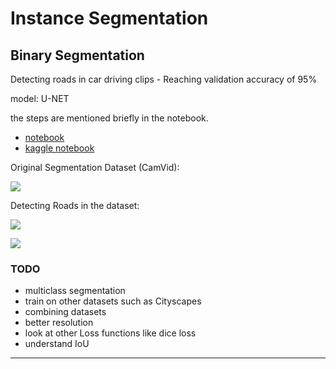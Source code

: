 # Instance Segmentation


## Binary Segmentation

Detecting roads in car driving clips - Reaching validation accuracy of 95%

model: U-NET

the steps are mentioned briefly in the notebook.

- [notebook](./u-net-binary-instance-segmentation-pytorch.ipynb)
- [kaggle notebook](https://www.kaggle.com/code/shreydan/u-net-binary-instance-segmentation-pytorch/notebook)


Original Segmentation Dataset (CamVid):

![](https://media1.giphy.com/media/QeMYXIMpakTgJXr1Cg/giphy.gif)

Detecting Roads in the dataset:

![](https://media3.giphy.com/media/sKxAUV8WPqsm1gRGOq/giphy.gif)

![](https://media0.giphy.com/media/SPzdI0gYWvJBYVey4f/giphy.gif)


### TODO

- multiclass segmentation
- train on other datasets such as Cityscapes
- combining datasets
- better resolution
- look at other Loss functions like dice loss
- understand IoU

___
